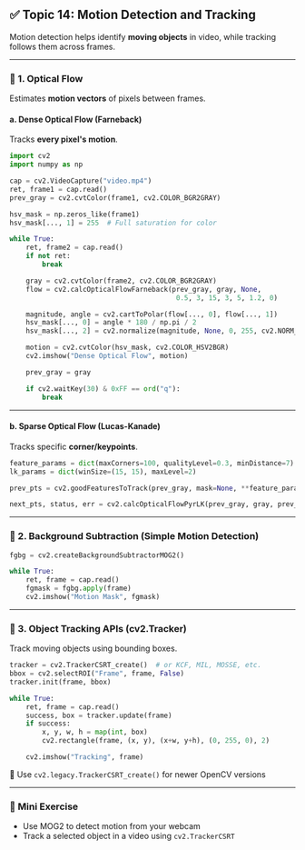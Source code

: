 ## ✅ Topic 14: Motion Detection and Tracking

Motion detection helps identify **moving objects** in video, while tracking follows them across frames.

---

### 🔹 1. Optical Flow

Estimates **motion vectors** of pixels between frames.

#### a. **Dense Optical Flow (Farneback)**

Tracks **every pixel's motion**.

```python
import cv2
import numpy as np

cap = cv2.VideoCapture("video.mp4")
ret, frame1 = cap.read()
prev_gray = cv2.cvtColor(frame1, cv2.COLOR_BGR2GRAY)

hsv_mask = np.zeros_like(frame1)
hsv_mask[..., 1] = 255  # Full saturation for color

while True:
    ret, frame2 = cap.read()
    if not ret:
        break

    gray = cv2.cvtColor(frame2, cv2.COLOR_BGR2GRAY)
    flow = cv2.calcOpticalFlowFarneback(prev_gray, gray, None,
                                         0.5, 3, 15, 3, 5, 1.2, 0)

    magnitude, angle = cv2.cartToPolar(flow[..., 0], flow[..., 1])
    hsv_mask[..., 0] = angle * 180 / np.pi / 2
    hsv_mask[..., 2] = cv2.normalize(magnitude, None, 0, 255, cv2.NORM_MINMAX)

    motion = cv2.cvtColor(hsv_mask, cv2.COLOR_HSV2BGR)
    cv2.imshow("Dense Optical Flow", motion)

    prev_gray = gray

    if cv2.waitKey(30) & 0xFF == ord("q"):
        break
```

---

#### b. **Sparse Optical Flow (Lucas-Kanade)**

Tracks specific **corner/keypoints**.

```python
feature_params = dict(maxCorners=100, qualityLevel=0.3, minDistance=7)
lk_params = dict(winSize=(15, 15), maxLevel=2)

prev_pts = cv2.goodFeaturesToTrack(prev_gray, mask=None, **feature_params)

next_pts, status, err = cv2.calcOpticalFlowPyrLK(prev_gray, gray, prev_pts, None, **lk_params)
```

---

### 🔹 2. Background Subtraction (Simple Motion Detection)

```python
fgbg = cv2.createBackgroundSubtractorMOG2()

while True:
    ret, frame = cap.read()
    fgmask = fgbg.apply(frame)
    cv2.imshow("Motion Mask", fgmask)
```

---

### 🔹 3. Object Tracking APIs (cv2.Tracker)

Track moving objects using bounding boxes.

```python
tracker = cv2.TrackerCSRT_create()  # or KCF, MIL, MOSSE, etc.
bbox = cv2.selectROI("Frame", frame, False)
tracker.init(frame, bbox)

while True:
    ret, frame = cap.read()
    success, box = tracker.update(frame)
    if success:
        x, y, w, h = map(int, box)
        cv2.rectangle(frame, (x, y), (x+w, y+h), (0, 255, 0), 2)

    cv2.imshow("Tracking", frame)
```

📌 Use `cv2.legacy.TrackerCSRT_create()` for newer OpenCV versions

---

### 🧪 Mini Exercise

* Use MOG2 to detect motion from your webcam
* Track a selected object in a video using `cv2.TrackerCSRT`

